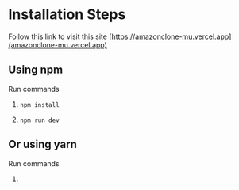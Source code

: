 # Installation Steps

Follow this link to visit this site [https://amazonclone-mu.vercel.app](amazonclone-mu.vercel.app)

## Using npm

Run commands

1) ```npm install```


2) ```npm run dev```


## Or using yarn

Run commands 

1) ```npm install uu
```
